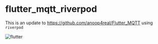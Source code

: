 # flutter_mqtt_riverpod

This is an update to https://github.com/anoop4real/Flutter_MQTT using `riverpod`

![flutter](https://user-images.githubusercontent.com/6782228/69481623-2c61dd00-0e13-11ea-9ae1-198b13572456.gif)
